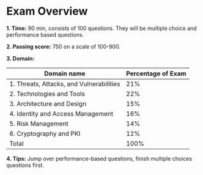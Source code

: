# Exam Overview
**1.	Time:** 90 min, consists of 100 questions. They will be multiple choice and performance based questions.

**2.	Passing score:** 750 on a scale of 100-900.

**3.	Domain:** 

|Domain name                              | Percentage of Exam
|-----------------------------------------|-------------------
|1. Threats, Attacks, and Vulnerabilities |    21%
|2. Technologies and Tools                |    22%
|3. Architecture and Design               |    15%
|4. Identity and Access Management	      |    16%
|5. Risk Management                       |    14%
|6. Cryptography and PKI	                |    12%
|Total	                                  |    100%


**4.	Tips:** 
Jump over performance-based questions, finish multiple choices questions first.
